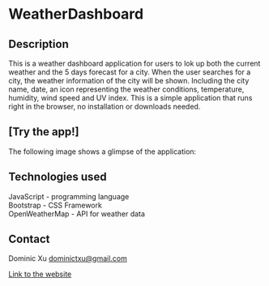 # WeatherDashboard

## Description
This is a weather dashboard application for users to lok up both the current weather and the 5 days forecast for a city. When the user searches for a city, the weather information of the city will be shown. Including the city name, date, an icon representing the weather conditions, temperature, humidity, wind speed and UV index. This is a simple application that runs right in the browser, no installation or downloads needed.

## [Try the app!]

The following image shows a glimpse of the application:

## Technologies used

JavaScript - programming language <br>
Bootstrap - CSS Framework <br>
OpenWeatherMap - API for weather data

## Contact

Dominic Xu
dominictxu@gmail.com

[Link to the website](https://lorddominic.github.io/WeatherDashboard/)


 
